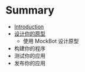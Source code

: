 # Summary

* [Introduction](README.md)
* [设计你的原型](she_ji_ni_de_yuan_xing.md)
   * 使用 MockBot 设计原型
* 构建你的程序
* 测试你的应用
* 发布你的应用

